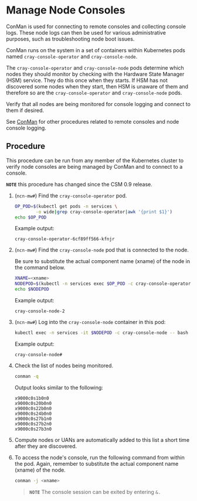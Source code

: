 # Manage Node Consoles

ConMan is used for connecting to remote consoles and collecting console logs. These node logs can then be used for various administrative purposes, such as troubleshooting node boot issues.

ConMan runs on the system in a set of containers within Kubernetes pods named `cray-console-operator` and `cray-console-node`.

The `cray-console-operator` and `cray-console-node` pods determine which nodes they should monitor by checking with the
Hardware State Manager (HSM) service. They do this once when they starts. If HSM has not discovered some nodes when
they start, then HSM is unaware of them and therefore so are the `cray-console-operator` and `cray-console-node` pods.

Verify that all nodes are being monitored for console logging and connect to them if desired.

See [ConMan](ConMan.md) for other procedures related to remote consoles and node console logging.

## Procedure

This procedure can be run from any member of the Kubernetes cluster to verify node consoles are being managed
by ConMan and to connect to a console.

**`NOTE`** this procedure has changed since the CSM 0.9 release.

1. (`ncn-mw#`) Find the `cray-console-operator` pod.

    ```bash
    OP_POD=$(kubectl get pods -n services \
            -o wide|grep cray-console-operator|awk '{print $1}')
    echo $OP_POD
    ```

    Example output:

    ```text
    cray-console-operator-6cf89ff566-kfnjr
    ```

1. (`ncn-mw#`) Find the `cray-console-node` pod that is connected to the node.

    Be sure to substitute the actual component name (xname) of the node in the command below.

    ```bash
    XNAME=<xname>
    NODEPOD=$(kubectl -n services exec $OP_POD -c cray-console-operator -- sh -c "/app/get-node $XNAME" | jq .podname | sed 's/"//g')
    echo $NODEPOD
    ```

    Example output:

    ```text
    cray-console-node-2
    ```

1. (`ncn-mw#`) Log into the `cray-console-node` container in this pod:

    ```bash
    kubectl exec -n services -it $NODEPOD -c cray-console-node -- bash
    ```

    Example output:

    ```text
    cray-console-node#
    ```

1. Check the list of nodes being monitored.

    ```bash
    conman -q
    ```

    Output looks similar to the following:

    ```text
    x9000c0s1b0n0
    x9000c0s20b0n0
    x9000c0s22b0n0
    x9000c0s24b0n0
    x9000c0s27b1n0
    x9000c0s27b2n0
    x9000c0s27b3n0
    ```

1. Compute nodes or UANs are automatically added to this list a short time after they are discovered.

1. To access the node's console, run the following command from within the pod. Again, remember to substitute the actual component name (xname) of the node.

    ```bash
    conman -j <xname>
    ```

    > **`NOTE`** The console session can be exited by entering `&.`
